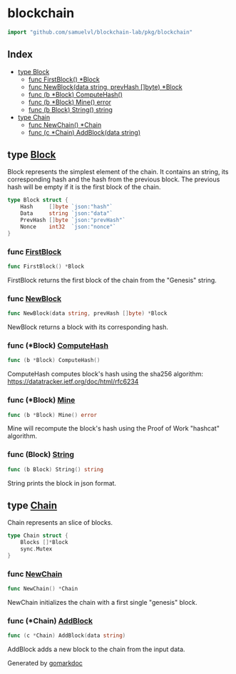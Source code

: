 <!-- Code generated by gomarkdoc. DO NOT EDIT -->

# blockchain

```go
import "github.com/samuelvl/blockchain-lab/pkg/blockchain"
```

## Index

- [type Block](<#type-block>)
  - [func FirstBlock() *Block](<#func-firstblock>)
  - [func NewBlock(data string, prevHash []byte) *Block](<#func-newblock>)
  - [func (b *Block) ComputeHash()](<#func-block-computehash>)
  - [func (b *Block) Mine() error](<#func-block-mine>)
  - [func (b Block) String() string](<#func-block-string>)
- [type Chain](<#type-chain>)
  - [func NewChain() *Chain](<#func-newchain>)
  - [func (c *Chain) AddBlock(data string)](<#func-chain-addblock>)


## type [Block](<https://github.com/samuelvl/blockchain-lab/blob/main/pkg/blockchain/block.go#L14-L19>)

Block represents the simplest element of the chain\. It contains an string\, its corresponding hash and the hash from the previous block\. The previous hash will be empty if it is the first block of the chain\.

```go
type Block struct {
    Hash     []byte `json:"hash"`
    Data     string `json:"data"`
    PrevHash []byte `json:"prevHash"`
    Nonce    int32  `json:"nonce"`
}
```

### func [FirstBlock](<https://github.com/samuelvl/blockchain-lab/blob/main/pkg/blockchain/block.go#L35>)

```go
func FirstBlock() *Block
```

FirstBlock returns the first block of the chain from the "Genesis" string\.

### func [NewBlock](<https://github.com/samuelvl/blockchain-lab/blob/main/pkg/blockchain/block.go#L22>)

```go
func NewBlock(data string, prevHash []byte) *Block
```

NewBlock returns a block with its corresponding hash\.

### func \(\*Block\) [ComputeHash](<https://github.com/samuelvl/blockchain-lab/blob/main/pkg/blockchain/block.go#L41>)

```go
func (b *Block) ComputeHash()
```

ComputeHash computes block's hash using the sha256 algorithm: https://datatracker.ietf.org/doc/html/rfc6234

### func \(\*Block\) [Mine](<https://github.com/samuelvl/blockchain-lab/blob/main/pkg/blockchain/block.go#L55>)

```go
func (b *Block) Mine() error
```

Mine will recompute the block's hash using the Proof of Work "hashcat" algorithm\.

### func \(Block\) [String](<https://github.com/samuelvl/blockchain-lab/blob/main/pkg/blockchain/block.go#L67>)

```go
func (b Block) String() string
```

String prints the block in json format\.

## type [Chain](<https://github.com/samuelvl/blockchain-lab/blob/main/pkg/blockchain/chain.go#L6-L9>)

Chain represents an slice of blocks\.

```go
type Chain struct {
    Blocks []*Block
    sync.Mutex
}
```

### func [NewChain](<https://github.com/samuelvl/blockchain-lab/blob/main/pkg/blockchain/chain.go#L12>)

```go
func NewChain() *Chain
```

NewChain initializes the chain with a first single "genesis" block\.

### func \(\*Chain\) [AddBlock](<https://github.com/samuelvl/blockchain-lab/blob/main/pkg/blockchain/chain.go#L20>)

```go
func (c *Chain) AddBlock(data string)
```

AddBlock adds a new block to the chain from the input data\.



Generated by [gomarkdoc](<https://github.com/princjef/gomarkdoc>)
